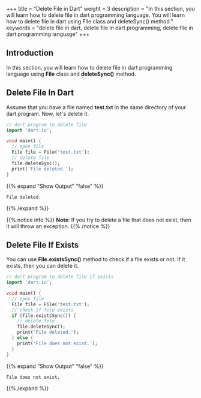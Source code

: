 +++
title = "Delete File in Dart"
weight = 3
description = "In this section, you will learn how to delete file in dart programming language. You will learn how to delete file in dart using File class and deleteSync() method."
keywords = "delete file in dart, delete file in dart programming, delete file in dart programming language"
+++

## Introduction
In this section, you will learn how to delete file in dart programming language using **File** class and **deleteSync()** method.

## Delete File In Dart
Assume that you have a file named **test.txt** in the same directory of your dart program. Now, let's delete it.

```dart
// dart program to delete file
import 'dart:io';

void main() {
  // open file
  File file = File('test.txt');
  // delete file
  file.deleteSync();
  print('File deleted.');
}
```

{{% expand "Show Output" "false" %}}
````plaintext
File deleted.
````
{{% /expand %}}

{{% notice info %}}
**Note**: If you try to delete a file that does not exist, then it will throw an exception.
{{% /notice %}}

## Delete File If Exists
You can use **File.existsSync()** method to check if a file exists or not. If it exists, then you can delete it.

```dart
// dart program to delete file if exists
import 'dart:io';

void main() {
  // open file
  File file = File('test.txt');
  // check if file exists
  if (file.existsSync()) {
    // delete file
    file.deleteSync();
    print('File deleted.');
  } else {
    print('File does not exist.');
  }
}
```

{{% expand "Show Output" "false" %}}
````plaintext
File does not exist.
````
{{% /expand %}}
